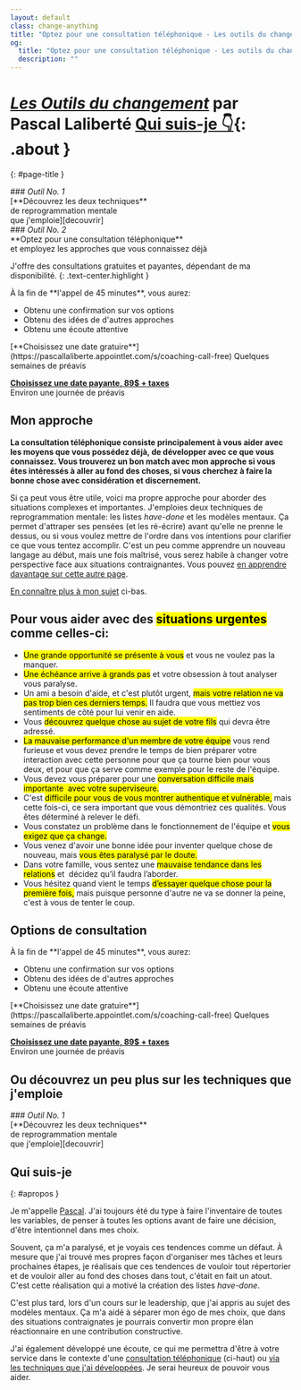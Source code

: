 ```yaml
---
layout: default
class: change-anything
title: "Optez pour une consultation téléphonique - Les outils du changement"
og:
  title: "Optez pour une consultation téléphonique - Les outils du changement"
  description: ""
---
```


# [<em><span class="the-kit">Les</span> <span class="name">Outils du changement</span></em>](/outils-du-changement/) <span class="tagline">par Pascal Laliberté [Qui suis-je 👇](#apropos){: .about }</span>
{: #page-title }

[decouvrir]: ../decouvrir/
[coaching]: ../coaching/

<div class="clearfix margin-top kit-options" markdown="1">
<div class="left" markdown="1">
### <em class="kit-option-label">Outil No. 1</em><br> [**Découvrez les deux techniques**<br> de reprogrammation mentale<br> que j'emploie][decouvrir]
</div>

<div class="right active" markdown="1">
### <em class="kit-option-label">Outil No. 2</em><br> **Optez pour une consultation téléphonique**<br> et employez les approches que vous connaissez déjà
</div>
</div>

J'offre des consultations gratuites et payantes, dépendant de ma disponibilité.
{: .text-center.highlight }

<div class="clearfix margin-top" markdown="1">
<div class="left" markdown="1">
À la fin de **l'appel de 45 minutes**, vous aurez:

* Obtenu une confirmation sur vos options
* Obtenu des idées de d'autres approches
* Obtenu une écoute attentive
</div>

<div class="right" markdown="1">
[**Choisissez une date gratuire**](https://pascallaliberte.appointlet.com/s/coaching-call-free)  
Quelques semaines de préavis

[**Choisissez une date payante, 89$ + taxes**](https://pascallaliberte.appointlet.com/s/coaching-call)  
Environ une journée de préavis
</div>
</div>

## Mon approche

**La consultation téléphonique consiste principalement à vous aider avec les moyens que vous possédez déjà, de développer avec ce que vous connaissez. Vous trouverez un bon match avec mon approche si vous êtes intéressés à aller au fond des choses, si vous cherchez à faire la bonne chose avec considération et discernement.**

Si ça peut vous être utile, voici ma propre approche pour aborder des situations complexes et importantes. J'emploies deux techniques de reprogrammation mentale: les listes _have-done_ et les modèles mentaux. Ça permet d'attraper ses pensées (et les ré-écrire) avant qu'elle ne prenne le dessus, ou si vous voulez mettre de l'ordre dans vos intentions pour clarifier ce que vous tentez accomplir. C'est un peu comme apprendre un nouveau langage au début, mais une fois maîtrisé, vous serez habile à changer votre perspective face aux situations contraignantes. Vous pouvez [en apprendre davantage sur cette autre page][decouvrir].

[En connaître plus à mon sujet](#apropos) ci-bas.

## Pour vous aider avec des <mark>situations urgentes</mark> comme celles-ci:

<div markdown="1" class="examples">

* <mark>Une grande opportunité se présente à vous</mark> et vous ne voulez pas la manquer.
* <mark>Une échéance arrive à grands pas</mark> et votre obsession à tout analyser vous paralyse.
* Un ami a besoin d'aide, et c'est plutôt urgent, <mark>mais votre relation ne va pas trop bien ces derniers temps.</mark> Il faudra que vous mettiez vos sentiments de côté pour lui venir en aide.
* Vous <mark>découvrez quelque chose au sujet de votre fils</mark> qui devra être adressé.
* <mark>La mauvaise performance d'un membre de votre équipe</mark> vous rend furieuse et vous devez prendre le temps de bien préparer votre interaction avec cette personne pour que ça tourne bien pour vous deux, et pour que ça serve comme exemple pour le reste de l'équipe.
* Vous devez vous préparer pour une <mark>conversation difficile mais importante  avec votre superviseure.</mark>
* C'est <mark>difficile pour vous de vous montrer authentique et vulnérable,</mark> mais cette fois-ci, ce sera important que vous démontriez ces qualités. Vous êtes déterminé à relever le défi.
* Vous constatez un problème dans le fonctionnement de l'équipe et <mark>vous exigez que ça change.</mark>
* Vous venez d'avoir une bonne idée pour inventer quelque chose de nouveau, mais <mark>vous êtes paralysé par le doute.</mark>
* Dans votre famille, vous sentez une <mark>mauvaise tendance dans les relations</mark> et  décidez qu’il faudra l’aborder.
* Vous hésitez quand vient le temps <mark>d’essayer quelque chose pour la première fois,</mark> mais puisque personne d'autre ne va se donner la peine, c'est à vous de tenter le coup.

</div>

## Options de consultation

<div class="clearfix margin-top" markdown="1">
<div class="left" markdown="1">
À la fin de **l'appel de 45 minutes**, vous aurez:

* Obtenu une confirmation sur vos options
* Obtenu des idées de d'autres approches
* Obtenu une écoute attentive
</div>

<div class="right" markdown="1">
[**Choisissez une date gratuire**](https://pascallaliberte.appointlet.com/s/coaching-call-free)  
Quelques semaines de préavis

[**Choisissez une date payante, 89$ + taxes**](https://pascallaliberte.appointlet.com/s/coaching-call)  
Environ une journée de préavis
</div>
</div>

## Ou découvrez un peu plus sur les techniques que j'emploie

<div class="clearfix margin-top kit-options" markdown="1">
<div markdown="1">
### <em class="kit-option-label">Outil No. 1</em><br> [**Découvrez les deux techniques**<br> de reprogrammation mentale<br> que j'emploie][decouvrir]
</div>

## Qui suis-je
{: #apropos }

Je m'appelle [Pascal](/). J'ai toujours été du type à faire l'inventaire de toutes les variables, de penser à toutes les options avant de faire une décision, d'être intentionnel dans mes choix.

Souvent, ça m'a paralysé, et je voyais ces tendences comme un défaut. À mesure que j'ai trouvé mes propres façon d'organiser mes tâches et leurs prochaines étapes, je réalisais que ces tendences de vouloir tout répertorier et de vouloir aller au fond des choses dans tout, c'était en fait un atout. C'est cette réalisation qui a motivé la création des listes _have-done_.

C'est plus tard, lors d'un cours sur le leadership, que j'ai appris au sujet des modèles mentaux. Ça m'a aidé à séparer mon égo de mes choix, que dans des situations contraignates je pourrais convertir mon propre élan réactionnaire en une contribution constructive.

J'ai également développé une écoute, ce qui me permettra d'être à votre service dans le contexte d'une [consultation téléphonique][coaching] (ci-haut) ou [via les techniques que j'ai développées][decouvrir]. Je serai heureux de pouvoir vous aider.
